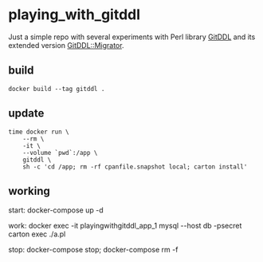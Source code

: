 # playing_with_gitddl

Just a simple repo with several experiments with Perl library
[GitDDL](https://metacpan.org/pod/GitDDL) and its extended version
[GitDDL::Migrator](https://metacpan.org/pod/GitDDL::Migrator).

## build

    docker build --tag gitddl .

## update

    time docker run \
        --rm \
        -it \
        --volume `pwd`:/app \
        gitddl \
        sh -c 'cd /app; rm -rf cpanfile.snapshot local; carton install'


## working

start:
    docker-compose up -d

work:
    docker exec -it playingwithgitddl_app_1
    mysql --host db -psecret
    carton exec ./a.pl

stop:
    docker-compose stop; docker-compose rm -f
